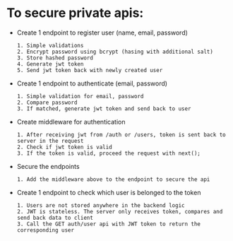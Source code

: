 <!-- @format -->

# To secure private apis:

- Create 1 endpoint to register user (name, email, password)

      1. Simple validations
      2. Encrypt password using bcrypt (hasing with additional salt)
      3. Store hashed password
      4. Generate jwt token
      5. Send jwt token back with newly created user

- Create 1 endpoint to authenticate (email, password)

      1. Simple validation for email, password
      2. Compare password
      3. If matched, generate jwt token and send back to user

- Create middleware for authentication

      1. After receiving jwt from /auth or /users, token is sent back to server in the request
      2. Check if jwt token is valid
      3. If the token is valid, proceed the request with next();

- Secure the endpoints

      1. Add the middleware above to the endpoint to secure the api

- Create 1 endpoint to check which user is belonged to the token

      1. Users are not stored anywhere in the backend logic
      2. JWT is stateless. The server only receives token, compares and send back data to client
      3. Call the GET auth/user api with JWT token to return the corresponding user
